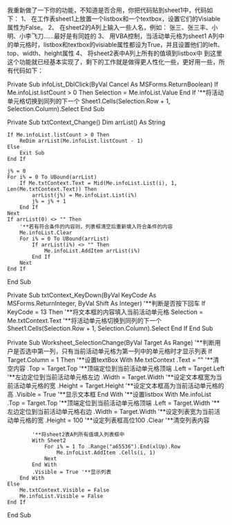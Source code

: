 我重新做了一下你的功能，不知道是否合用，你把代码贴到sheet1中，代码如下：
1、 在工作表sheet1上放置一个listbox和一个textbox，设置它们的Visiable属性为False。
2、 在sheet2的A列上输入一些人名，例如：   张三、张三丰、小明、小李飞刀……最好是有同姓的
3、 用VBA控制，当活动单元格为sheet1 A列中的单元格时，listbox和textbox的visiable属性都设为True，并且设置他们的left、top、width、height属性
4、 将sheet2表中A列上所有的值填到listbox中
到这里这个功能就已经基本实现了，剩下的工作就是做得更人性化一些，更好用一些，所有代码如下：


Private Sub infoList_DblClick(ByVal Cancel As MSForms.ReturnBoolean)
    If Me.infoList.listCount > 0 Then
        Selection = Me.infoList.Value
    End If
'**将活动单元格切换到同列的下一个
    Sheet1.Cells(Selection.Row + 1, Selection.Column).Select
End Sub

Private Sub txtContext_Change()
    Dim arrList() As String
    
    If Me.infoList.listCount > 0 Then
        ReDim arrList(Me.infoList.listCount - 1)
    Else
        Exit Sub
    End If
    
    j% = 0
    For i% = 0 To UBound(arrList)
        If Me.txtContext.Text = Mid(Me.infoList.List(i), 1, Len(Me.txtContext.Text)) Then
            arrList(j%) = Me.infoList.List(i%)
            j% = j% + 1
        End If
    Next
    If arrList(0) <> "" Then
        '**若有符合条件的内容则，列表框清空后重新填入符合条件的内容
        Me.infoList.Clear
        For i% = 0 To UBound(arrList)
            If arrList(i%) <> "" Then
                Me.infoList.AddItem arrList(i%)
            End If
        Next
    End If
End Sub

Private Sub txtContext_KeyDown(ByVal KeyCode As MSForms.ReturnInteger, ByVal Shift As Integer)
    '**判断是否按下回车
    If KeyCode = 13 Then
        '**将文本框的内容填入当前活动单元格
        Selection = Me.txtContext.Text
        '**将活动单元格切换到同列的下一个
        Sheet1.Cells(Selection.Row + 1, Selection.Column).Select
    End If
End Sub

Private Sub Worksheet_SelectionChange(ByVal Target As Range)
    '**判断用户是否选中第一列，只有当前活动单元格为第一列中的单元格时才显示列表
    If Target.Column = 1 Then
        '**设置textBox
        With Me.txtContext
            .Text = ""  '**清空内容
            .Top = Target.Top  '**顶端定位到当前活动单元格顶端
            .Left = Target.Left  '**左边定位到当前活动单元格左边
            .Width = Target.Width '**设定文本框宽为当前活动单元格的宽
            .Height = Target.Height '**设定文本框高为当前活动单元格的高
            .Visible = True  '**显示文本框
        End With
        '**设置listbox
        With Me.infoList
            .Top = Target.Top  '**顶端定位到当前活动单元格顶端
            .Left = Target.Width '**左边定位到当前活动单元格右边
            .Width = Target.Width '**设定列表宽为当前活动单元格的宽
            .Height = 100 '**设定列表框高位100
            .Clear '**清空列表内容
            
            '**将sheet2表A列所有值填入列表框中
            With Sheet2
                For i% = 1 To .Range("a65536").End(xlUp).Row
                    Me.infoList.AddItem .Cells(i, 1)
                Next
            End With
            .Visible = True '**显示列表
        End With
    Else
        Me.txtContext.Visible = False
        Me.infoList.Visible = False
    End If
End Sub